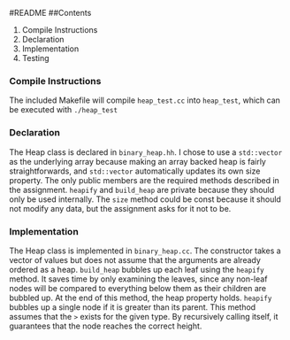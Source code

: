 #README
##Contents
1. Compile Instructions
2. Declaration
3. Implementation
4. Testing

### Compile Instructions
The included Makefile will compile `heap_test.cc` into `heap_test`, which can be executed with
`./heap_test`

### Declaration
The Heap<T> class is declared in `binary_heap.hh`. I chose to use a `std::vector` as the underlying array because making an array backed heap is fairly straightforwards, and `std::vector` automatically updates its own size property. The only public members are the required methods described in the assignment. `heapify` and `build_heap` are private because they should only be used internally. The `size` method could be const because it should not modify any data, but the assignment asks for it not to be.

### Implementation
The Heap<T> class is implemented in `binary_heap.cc`. The constructor takes a vector of values but does not assume that the arguments are already ordered as a heap.
`build_heap` bubbles up each leaf using the `heapify` method. It saves time by only examining the leaves, since any non-leaf nodes will be compared to everything below them as their children are bubbled up. At the end of this method, the heap property holds.
`heapify` bubbles up a single node if it is greater than its parent. This method assumes that the `>` exists for the given type. By recursively calling itself, it guarantees that the node reaches the correct height.
